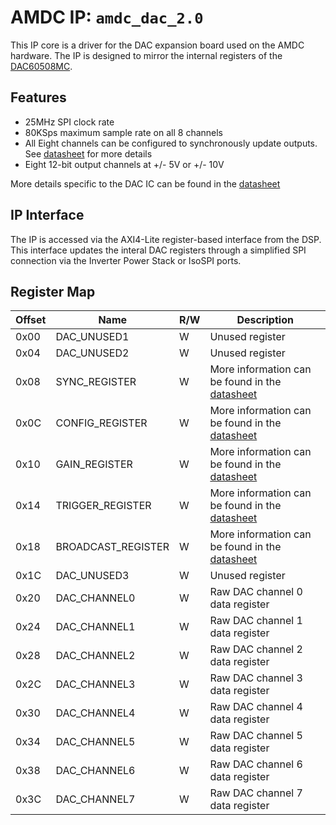 # AMDC IP: `amdc_dac_2.0`

This IP core is a driver for the DAC expansion board used on the AMDC hardware. The IP is designed to mirror the internal registers of the [DAC60508MC]().

## Features

- 25MHz SPI clock rate
- 80KSps maximum sample rate on all 8 channels
- All Eight channels can be configured to synchronously update outputs. See [datasheet]() for more details
- Eight 12-bit output channels at +/- 5V or +/- 10V

More details specific to the DAC IC can be found in the [datasheet]()
    
## IP Interface

The IP is accessed via the AXI4-Lite register-based interface from the DSP. This interface updates the interal DAC registers through a simplified SPI connection via the Inverter Power Stack or IsoSPI ports.

## Register Map

| Offset | Name | R/W | Description |
| -- | -- | -- | -- |
| 0x00 | DAC_UNUSED1 | W | Unused register |
| 0x04 | DAC_UNUSED2 | W | Unused register |
| 0x08 | SYNC_REGISTER | W | More information can be found in the [datasheet]() |
| 0x0C | CONFIG_REGISTER | W | More information can be found in the [datasheet]() |
| 0x10 | GAIN_REGISTER | W | More information can be found in the [datasheet]() |
| 0x14 | TRIGGER_REGISTER | W | More information can be found in the [datasheet]() |
| 0x18 | BROADCAST_REGISTER | W | More information can be found in the [datasheet]() |
| 0x1C | DAC_UNUSED3 | W | Unused register |
| 0x20 | DAC_CHANNEL0 | W | Raw DAC channel 0 data register |
| 0x24 | DAC_CHANNEL1 | W | Raw DAC channel 1 data register |
| 0x28 | DAC_CHANNEL2 | W | Raw DAC channel 2 data register |
| 0x2C | DAC_CHANNEL3 | W | Raw DAC channel 3 data register |
| 0x30 | DAC_CHANNEL4 | W | Raw DAC channel 4 data register |
| 0x34 | DAC_CHANNEL5 | W | Raw DAC channel 5 data register |
| 0x38 | DAC_CHANNEL6 | W | Raw DAC channel 6 data register |
| 0x3C | DAC_CHANNEL7 | W | Raw DAC channel 7 data register |


